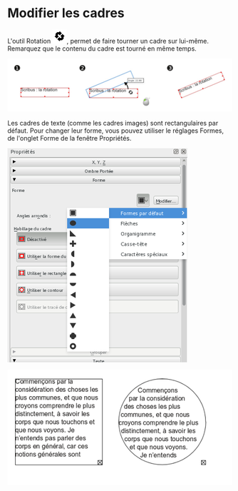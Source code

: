 # Modifier les cadres

L'outil Rotation ![](frames-modify/rotate.png), permet de faire tourner un cadre sur lui-même.  
Remarquez que le contenu du cadre est tourné en même temps.

![](frames-modify/text-frame-rotate-fr.jpg)

Les cadres de texte (comme les cadres images) sont rectangulaires par défaut. Pour changer leur forme, vous pouvez utiliser le réglages Formes, de l'onglet Forme de la fenêtre Propriétés.

![](frames-modify/select-shape-fr.png)

![](frames-modify/oval-text-fr.png)
